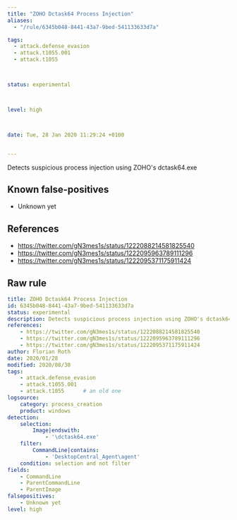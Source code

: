 ```yaml
---
title: "ZOHO Dctask64 Process Injection"
aliases:
  - "/rule/6345b048-8441-43a7-9bed-541133633d7a"

tags:
  - attack.defense_evasion
  - attack.t1055.001
  - attack.t1055



status: experimental



level: high



date: Tue, 28 Jan 2020 11:29:24 +0100


---
```


Detects suspicious process injection using ZOHO's dctask64.exe

<!--more-->


## Known false-positives

* Unknown yet



## References

* https://twitter.com/gN3mes1s/status/1222088214581825540
* https://twitter.com/gN3mes1s/status/1222095963789111296
* https://twitter.com/gN3mes1s/status/1222095371175911424


## Raw rule
```yaml
title: ZOHO Dctask64 Process Injection
id: 6345b048-8441-43a7-9bed-541133633d7a
status: experimental
description: Detects suspicious process injection using ZOHO's dctask64.exe
references:
    - https://twitter.com/gN3mes1s/status/1222088214581825540
    - https://twitter.com/gN3mes1s/status/1222095963789111296
    - https://twitter.com/gN3mes1s/status/1222095371175911424
author: Florian Roth
date: 2020/01/28
modified: 2020/08/30
tags:
    - attack.defense_evasion
    - attack.t1055.001
    - attack.t1055      # an old one
logsource:
    category: process_creation
    product: windows
detection:
    selection:
        Image|endswith:
            - '\dctask64.exe'
    filter:
        CommandLine|contains:
            - 'DesktopCentral_Agent\agent'
    condition: selection and not filter
fields:
    - CommandLine
    - ParentCommandLine
    - ParentImage
falsepositives:
    - Unknown yet
level: high

```
